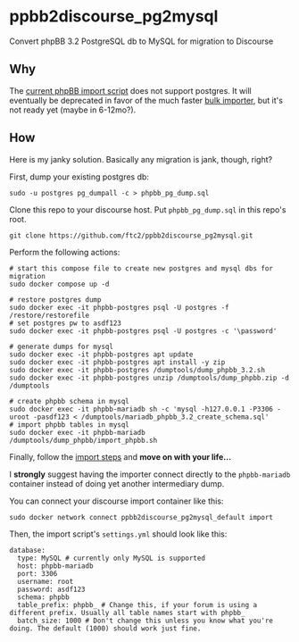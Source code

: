 # ppbb2discourse_pg2mysql
Convert phpBB 3.2 PostgreSQL db to MySQL for migration to Discourse

## Why
The [current phpBB import script](https://github.com/discourse/discourse/tree/main/script/import_scripts/phpbb3) does not support postgres. It will eventually be deprecated in favor of the much faster [bulk importer](https://github.com/discourse/discourse/blob/main/script/bulk_import/phpbb_postgresql.rb), but it's not ready yet (maybe in 6-12mo?).

## How
Here is my janky solution. Basically any migration is jank, though, right?

First, dump your existing postgres db:
```
sudo -u postgres pg_dumpall -c > phpbb_pg_dump.sql
```

Clone this repo to your discourse host. Put `phpbb_pg_dump.sql` in this repo's root.
```
git clone https://github.com/ftc2/ppbb2discourse_pg2mysql.git
```

Perform the following actions:
```
# start this compose file to create new postgres and mysql dbs for migration
sudo docker compose up -d

# restore postgres dump
sudo docker exec -it phpbb-postgres psql -U postgres -f /restore/restorefile
# set postgres pw to asdf123
sudo docker exec -it phpbb-postgres psql -U postgres -c '\password'

# generate dumps for mysql
sudo docker exec -it phpbb-postgres apt update
sudo docker exec -it phpbb-postgres apt install -y zip
sudo docker exec -it phpbb-postgres /dumptools/dump_phpbb_3.2.sh
sudo docker exec -it phpbb-postgres unzip /dumptools/dump_phpbb.zip -d /dumptools

# create phpbb schema in mysql
sudo docker exec -it phpbb-mariadb sh -c 'mysql -h127.0.0.1 -P3306 -uroot -pasdf123 < /dumptools/mariadb_phpbb_3.2_create_schema.sql'
# import phpbb tables in mysql
sudo docker exec -it phpbb-mariadb /dumptools/dump_phpbb/import_phpbb.sh
```

Finally, follow the [import steps](https://meta.discourse.org/t/migrate-a-phpbb3-forum-to-discourse/30810) and **move on with your life...**

I **strongly** suggest having the importer connect directly to the `phpbb-mariadb` container instead of doing yet another intermediary dump.

You can connect your discourse import container like this:
```
sudo docker network connect ppbb2discourse_pg2mysql_default import
```

Then, the import script's `settings.yml` should look like this:
```
database:
  type: MySQL # currently only MySQL is supported
  host: phpbb-mariadb
  port: 3306
  username: root
  password: asdf123
  schema: phpbb
  table_prefix: phpbb_ # Change this, if your forum is using a different prefix. Usually all table names start with phpbb_
  batch_size: 1000 # Don't change this unless you know what you're doing. The default (1000) should work just fine.
```
